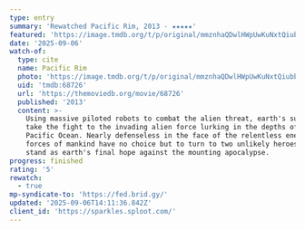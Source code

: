 ```yaml
---
type: entry
summary: 'Rewatched Pacific Rim, 2013 - ★★★★★'
featured: 'https://image.tmdb.org/t/p/original/mmznhaQDwlHWpUwKuNxtQiubbmM.jpg'
date: '2025-09-06'
watch-of:
  type: cite
  name: Pacific Rim
  photo: 'https://image.tmdb.org/t/p/original/mmznhaQDwlHWpUwKuNxtQiubbmM.jpg'
  uid: 'tmdb:68726'
  url: 'https://themoviedb.org/movie/68726'
  published: '2013'
  content: >-
    Using massive piloted robots to combat the alien threat, earth's survivors
    take the fight to the invading alien force lurking in the depths of the
    Pacific Ocean. Nearly defenseless in the face of the relentless enemy, the
    forces of mankind have no choice but to turn to two unlikely heroes who now
    stand as earth's final hope against the mounting apocalypse.
progress: finished
rating: '5'
rewatch:
  - true
mp-syndicate-to: 'https://fed.brid.gy/'
updated: '2025-09-06T14:11:36.842Z'
client_id: 'https://sparkles.sploot.com/'
---
```


